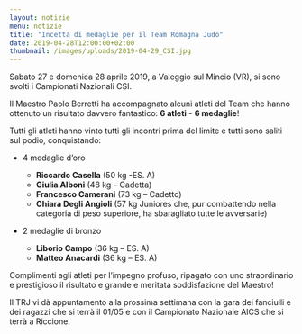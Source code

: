 ```yaml
---
layout: notizie
menu: notizie
title: "Incetta di medaglie per il Team Romagna Judo"
date: 2019-04-28T12:00:00+02:00
thumbnail: /images/uploads/2019-04-29_CSI.jpg
---
```


Sabato 27 e domenica 28 aprile 2019, a Valeggio sul Mincio (VR), si sono svolti i Campionati Nazionali CSI.

Il Maestro Paolo Berretti ha accompagnato alcuni atleti del Team che hanno ottenuto un risultato davvero fantastico: **6 atleti** - **6 medaglie**!

Tutti gli atleti hanno vinto tutti gli incontri prima del limite e tutti sono saliti sul podio, conquistando:

- 4 medaglie d’oro
    
  - **Riccardo Casella** (50 kg -ES. A) 
  - **Giulia Alboni** (48 kg – Cadetta)
  - **Francesco Camerani** (73 kg – Cadetto)
  - **Chiara Degli Angioli** (57 kg Juniores che, pur combattendo nella categoria di peso superiore, ha sbaragliato tutte le avversarie)

- 2 medaglie di bronzo

  - **Liborio Campo** (36 kg – ES. A)
  - **Matteo Anacardi** (36 kg – ES. A)



Complimenti agli atleti per l’impegno profuso, ripagato con uno straordinario e prestigioso il risultato e grande e meritata soddisfazione del Maestro!


Il TRJ vi dà appuntamento alla prossima settimana con la gara dei fanciulli e dei ragazzi che si terrà il 01/05 e con il Campionato Nazionale AICS che si terrà a Riccione.
